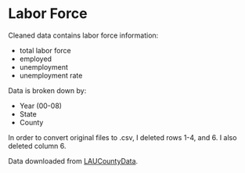 Labor Force
=============

Cleaned data contains labor force information:

* total labor force 
* employed 
* unemployment 
* unemployment rate

Data is broken down by:
* Year (00-08)
* State
* County

In order to convert original files to .csv, I deleted rows 1-4, and 6. I also deleted column 6.  

Data downloaded from [LAUCountyData](http://www.bls.gov/lau/#tables).